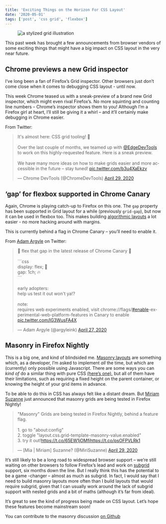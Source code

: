 ```yaml
---
title: 'Exciting Things on the Horizon For CSS Layout'
date: '2020-05-01'
tags: ['post', 'css grid', 'flexbox']
---
```


<figure>
  <img src="/exciting-things-on-the-horizon-for-css-layout.svg" alt="a stylized grid illustration">
</figure>

This past week has brought a few announcements from browser vendors of some exciting things that might have a big impact on CSS layout in the very near future.

## Chrome previews a new Grid inspector

I’ve long been a fan of Firefox’s Grid inspector. Other browsers just don’t come close when it comes to debugging CSS layout - until now.

This week Chrome teased us with a sneak-preview of a brand new Grid inspector, which might even rival Firefox’s. No more squinting and counting line numbers – Chrome’s inspector shows them to you! Although I’m a Firefox girl at heart, I’ll still be giving it a whirl – and it’ll certainly make debugging in Chrome easier.

From Twitter:

<blockquote class="twitter-tweet"><p lang="en" dir="ltr">It&#39;s almost here: CSS grid tooling! 🤘<br><br>Over the last couple of months, we teamed up with <a href="https://twitter.com/EdgeDevTools?ref_src=twsrc%5Etfw">@EdgeDevTools</a> to work on this highly-requested feature. Here is a sneak preview.<br><br>We have many more ideas on how to make grids easier and more accessible in the future – stay tuned! <a href="https://t.co/b3u4XaEkzv">pic.twitter.com/b3u4XaEkzv</a></p>&mdash; Chrome DevTools (@ChromeDevTools) <a href="https://twitter.com/ChromeDevTools/status/1255481965995851782?ref_src=twsrc%5Etfw">April 29, 2020</a></blockquote>

## ‘gap’ for flexbox supported in Chrome Canary

Again, Chrome is playing catch-up to Firefox on this one. The `gap` property has been supported in Grid layout for a while (previously `grid-gap`), but now it can be used in flexbox too. This makes building [algorithmic layouts](https://every-layout.dev/blog/algorithmic-design/) a lot easier - no more hacking around with margins.

This is currently behind a flag in Chrome Canary – you’ll need to enable it.

From [Adam Argyle](https://twitter.com/argyleink) on Twitter:

<blockquote class="twitter-tweet"><p lang="en" dir="ltr">🎉 flex that gap in the latest release of Chrome Canary 🎉<br><br>```css<br>display: flex; 🦾<br>gap: 1ch; 🔥<br>```<br><br>early adopters:<br>help us test it out won&#39;t ya!? <br><br>note:<br>requires web experiments enabled, visit chrome://flags/<a href="https://twitter.com/hashtag/enable?src=hash&amp;ref_src=twsrc%5Etfw">#enable</a>-experimental-web-platform-features in Canary to enable <a href="https://t.co/lG3WusFA4X">pic.twitter.com/lG3WusFA4X</a></p>&mdash; Adam Argyle (@argyleink) <a href="https://twitter.com/argyleink/status/1254794309263491072?ref_src=twsrc%5Etfw">April 27, 2020</a></blockquote>

## Masonry in Firefox Nightly

This is a big one, and kind of blindsided me. [Masonry layouts](https://css-tricks.com/piecing-together-approaches-for-a-css-masonry-layout/) are something which, as a developer, I’m asked to implement _all_ the time, but which are (currently) only possible using Javascript. There are some ways you can _kind of_ do a similar thing with pure CSS [(here’s one)](https://codepen.io/michellebarker/pen/mdyYxGG), but all of them have their limitations, such as requiring a fixed height on the parent container, or knowing the height of your grid items in advance.

To be able to do this in CSS has always felt like a distant dream. But [Miriam Suzanne](https://twitter.com/MiriSuzanne) just announced that masonry grids are being tested in Firefox Nightly!

<blockquote class="twitter-tweet"><p lang="en" dir="ltr">&quot;Masonry&quot; Grids are being tested in Firefox Nightly, behind a feature flag. <br><br>1. go to &quot;about:config&quot;<br>2. toggle &quot;layout.css.grid-template-masonry-value.enabled&quot;<br>3. try it out!<a href="https://t.co/65EW1jOMfi">https://t.co/65EW1jOMfi</a><a href="https://t.co/psOFPVLRk1">https://t.co/psOFPVLRk1</a></p>&mdash; [Mia | Miriam] Suzanne? (@MiriSuzanne) <a href="https://twitter.com/MiriSuzanne/status/1255567501359853570?ref_src=twsrc%5Etfw">April 29, 2020</a></blockquote>

It’s still likely to be a long road to widespread browser support – we’re still waiting on other browsers to follow Firefox’s lead and work on [subgrid](https://developer.mozilla.org/en-US/docs/Web/CSS/CSS_Grid_Layout/Subgrid) support, six months down the line. But I really think this has the potential to be a game -changer – almost as much as subgrid. In fact, I would say that I need to build masonry layouts more often than I build layouts that would require subgrid, given that I can usually work around the lack of subgrid support with nested grids and a bit of maths (although it’s far from ideal).

It’s great to see the kind of progress being made on CSS layout. Let’s hope these features become mainstream soon!

<aside>You can contribute to the masonry discussion <a href="https://github.com/w3c/csswg-drafts/issues/4650">on Github</a></aside>
